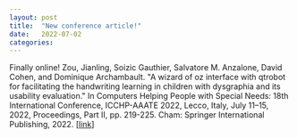 ```yaml
---
layout: post
title:  "New conference article!"
date:   2022-07-02
categories: 
---
```

Finally online!
Zou, Jianling, Soizic Gauthier, Salvatore M. Anzalone, David Cohen, and Dominique Archambault.
"A wizard of oz interface with qtrobot for facilitating the handwriting learning in children with dysgraphia and its usability evaluation."
In Computers Helping People with Special Needs: 18th International Conference, ICCHP-AAATE 2022, Lecco, Italy, July 11–15, 2022, Proceedings, Part II, pp. 219-225. Cham: Springer International Publishing, 2022. [[link](https://doi.org/10.1007/978-3-031-08645-8_26)]
